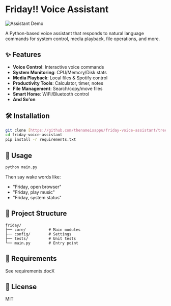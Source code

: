 # Friday!! Voice Assistant

![Assistant Demo](https://placehold.co/1200x400?text=Friday+Voice+Assistant+Demo)

A Python-based voice assistant that responds to natural language commands for system control, media playback, file operations, and more.

## ✨ Features
- **Voice Control**: Interactive voice commands
- **System Monitoring**: CPU/Memory/Disk stats
- **Media Playback**: Local files & Spotify control
- **Productivity Tools**: Calculator, timer, notes
- **File Management**: Search/copy/move files
- **Smart Home**: WiFi/Bluetooth control
- **And So'on**

## 🛠 Installation
```bash
git clone [https://github.com/thenameisappu/friday-voice-assistant/tree/main/Friday!!]
cd friday-voice-assistant
pip install -r requirements.txt
```

## 🚀 Usage
```bash
python main.py
```
Then say wake words like:
- "Friday, open browser"
- "Friday, play music"
- "Friday, system status"

## 📂 Project Structure
```
friday/
├── core/          # Main modules
├── config/        # Settings
├── tests/         # Unit tests
└── main.py        # Entry point
```

## 📝 Requirements
See requirements.docX

## 📜 License
MIT
